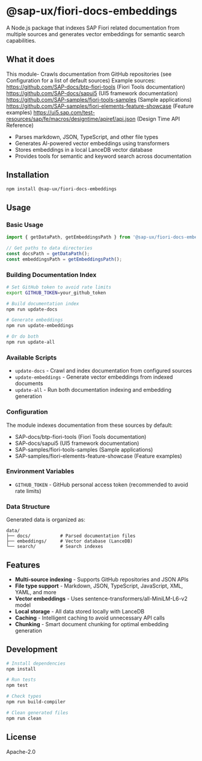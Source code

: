 # @sap-ux/fiori-docs-embeddings

A Node.js package that indexes SAP Fiori related documentation from multiple sources and generates vector embeddings for semantic search capabilities.

## What it does

This module- Crawls documentation from GitHub repositories (see Configuration for a list of default sources)
Example sources:
https://github.com/SAP-docs/btp-fiori-tools (Fiori Tools documentation)
https://github.com/SAP-docs/sapui5 (UI5 framework documentation)
https://github.com/SAP-samples/fiori-tools-samples (Sample applications)
https://github.com/SAP-samples/fiori-elements-feature-showcase (Feature examples)
https://ui5.sap.com/test-resources/sap/fe/macros/designtime/apiref/api.json (Design Time API Reference)

- Parses markdown, JSON, TypeScript, and other file types
- Generates AI-powered vector embeddings using transformers
- Stores embeddings in a local LanceDB vector database
- Provides tools for semantic and keyword search across documentation

## Installation

```bash
npm install @sap-ux/fiori-docs-embeddings
```

## Usage

### Basic Usage

```javascript
import { getDataPath, getEmbeddingsPath } from '@sap-ux/fiori-docs-embeddings';

// Get paths to data directories
const docsPath = getDataPath();
const embeddingsPath = getEmbeddingsPath();
```

### Building Documentation Index

```bash
# Set GitHub token to avoid rate limits
export GITHUB_TOKEN=your_github_token

# Build documentation index
npm run update-docs

# Generate embeddings
npm run update-embeddings

# Or do both
npm run update-all
```

### Available Scripts

- `update-docs` - Crawl and index documentation from configured sources
- `update-embeddings` - Generate vector embeddings from indexed documents  
- `update-all` - Run both documentation indexing and embedding generation

### Configuration

The module indexes documentation from these sources by default:
- SAP-docs/btp-fiori-tools (Fiori Tools documentation)
- SAP-docs/sapui5 (UI5 framework documentation)
- SAP-samples/fiori-tools-samples (Sample applications)
- SAP-samples/fiori-elements-feature-showcase (Feature examples)

### Environment Variables

- `GITHUB_TOKEN` - GitHub personal access token (recommended to avoid rate limits)

### Data Structure

Generated data is organized as:
```
data/
├── docs/           # Parsed documentation files
├── embeddings/     # Vector database (LanceDB)
└── search/         # Search indexes
```

## Features

- **Multi-source indexing** - Supports GitHub repositories and JSON APIs
- **File type support** - Markdown, JSON, TypeScript, JavaScript, XML, YAML, and more
- **Vector embeddings** - Uses sentence-transformers/all-MiniLM-L6-v2 model
- **Local storage** - All data stored locally with LanceDB
- **Caching** - Intelligent caching to avoid unnecessary API calls
- **Chunking** - Smart document chunking for optimal embedding generation

## Development

```bash
# Install dependencies
npm install

# Run tests
npm test

# Check types
npm run build-compiler

# Clean generated files
npm run clean
```

## License

Apache-2.0